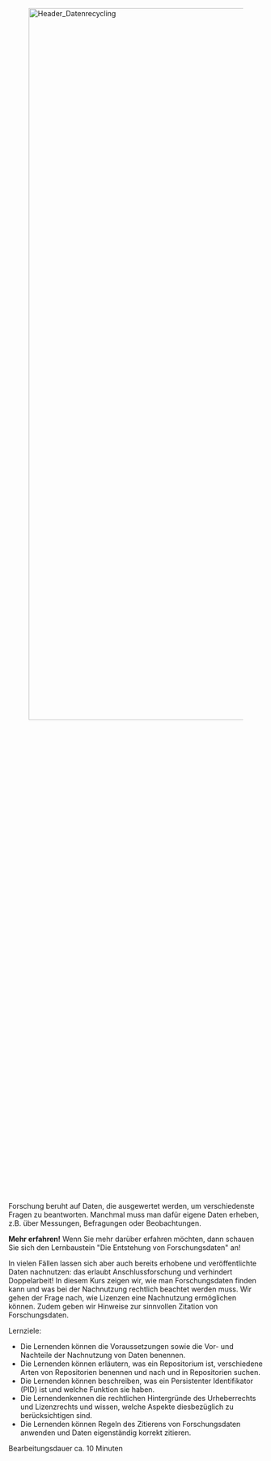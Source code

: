 <figure>
    <img src="\medien\header\G-0003_BUW_Header_ Publikation.svg?"
         alt="Header_Datenrecycling"
         width="2000"
         height="60%">  
</figure>

Forschung beruht auf Daten, die ausgewertet werden, um verschiedenste Fragen zu beantworten. Manchmal muss man dafür eigene Daten erheben, z.B. über Messungen, Befragungen oder Beobachtungen.

**Mehr erfahren!** Wenn Sie mehr darüber erfahren möchten, dann schauen Sie sich den Lernbaustein "Die Entstehung von Forschungsdaten" an!
   
In vielen Fällen lassen sich aber auch bereits erhobene und veröffentlichte Daten nachnutzen: das erlaubt Anschlussforschung und verhindert Doppelarbeit! In diesem Kurs zeigen wir, wie man Forschungsdaten finden kann und was bei der Nachnutzung rechtlich beachtet werden muss. Wir gehen der Frage nach, wie Lizenzen eine Nachnutzung ermöglichen können. Zudem geben wir Hinweise zur sinnvollen Zitation von Forschungsdaten.

Lernziele:
- Die Lernenden können die Voraussetzungen sowie die Vor- und Nachteile der Nachnutzung von Daten benennen.
- Die Lernenden können erläutern, was ein Repositorium ist, verschiedene Arten von Repositorien benennen und nach und in Repositorien suchen.
- Die Lernenden können beschreiben, was ein Persistenter Identifikator (PID) ist und welche Funktion sie haben.
- Die Lernendenkennen die rechtlichen Hintergründe des Urheberrechts und Lizenzrechts und wissen, welche Aspekte diesbezüglich zu berücksichtigen sind.
- Die Lernenden können Regeln des Zitierens von Forschungsdaten anwenden und Daten eigenständig korrekt zitieren.

Bearbeitungsdauer
ca. 10 Minuten